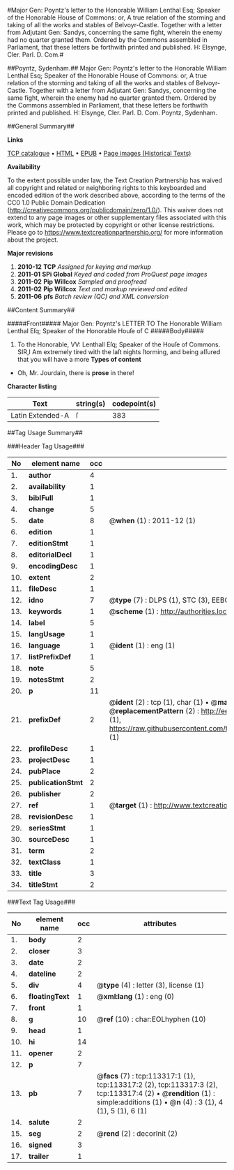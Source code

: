 #Major Gen: Poyntz's letter to the Honorable William Lenthal Esq; Speaker of the Honorable House of Commons: or, A true relation of the storming and taking of all the works and stables of Belvoyr-Castle. Together with a letter from Adjutant Gen: Sandys, concerning the same fight, wherein the enemy had no quarter granted them. Ordered by the Commons assembled in Parliament, that these letters be forthwith printed and published. H: Elsynge, Cler. Parl. D. Com.#

##Poyntz, Sydenham.##
Major Gen: Poyntz's letter to the Honorable William Lenthal Esq; Speaker of the Honorable House of Commons: or, A true relation of the storming and taking of all the works and stables of Belvoyr-Castle. Together with a letter from Adjutant Gen: Sandys, concerning the same fight, wherein the enemy had no quarter granted them. Ordered by the Commons assembled in Parliament, that these letters be forthwith printed and published. H: Elsynge, Cler. Parl. D. Com.
Poyntz, Sydenham.

##General Summary##

**Links**

[TCP catalogue](http://www.ota.ox.ac.uk/tcp/)  • 
[HTML](http://tei.it.ox.ac.uk/tcp/Texts-HTML/free/A90/A90920.html)  • 
[EPUB](http://tei.it.ox.ac.uk/tcp/Texts-EPUB/free/A90/A90920.epub) • 
[Page images (Historical Texts)](https://historicaltexts.jisc.ac.uk/eebo-99861189e)

**Availability**

To the extent possible under law, the Text Creation Partnership has waived all copyright and related or neighboring rights to this keyboarded and encoded edition of the work described above, according to the terms of the CC0 1.0 Public Domain Dedication (http://creativecommons.org/publicdomain/zero/1.0/). This waiver does not extend to any page images or other supplementary files associated with this work, which may be protected by copyright or other license restrictions. Please go to https://www.textcreationpartnership.org/ for more information about the project.

**Major revisions**

1. __2010-12__ __TCP__ *Assigned for keying and markup*
1. __2011-01__ __SPi Global__ *Keyed and coded from ProQuest page images*
1. __2011-02__ __Pip Willcox__ *Sampled and proofread*
1. __2011-02__ __Pip Willcox__ *Text and markup reviewed and edited*
1. __2011-06__ __pfs__ *Batch review (QC) and XML conversion*

##Content Summary##

#####Front#####
Major Gen: Poyntz's LETTER TO The Honorable William Lenthal Eſq; Speaker of
the Honorable Houſe of C
#####Body#####

1. To the Honorable, VV: Lenthall Eſq; Speaker of the Houſe of Commons.
SIR,I Am extremely tired with the laſt nights ſtorming, and being aſſured that you will
have a more 
**Types of content**

  * Oh, Mr. Jourdain, there is **prose** in there!

**Character listing**


|Text|string(s)|codepoint(s)|
|---|---|---|
|Latin Extended-A|ſ|383|

##Tag Usage Summary##

###Header Tag Usage###

|No|element name|occ|attributes|
|---|---|---|---|
|1.|__author__|4||
|2.|__availability__|1||
|3.|__biblFull__|1||
|4.|__change__|5||
|5.|__date__|8| @__when__ (1) : 2011-12 (1)|
|6.|__edition__|1||
|7.|__editionStmt__|1||
|8.|__editorialDecl__|1||
|9.|__encodingDesc__|1||
|10.|__extent__|2||
|11.|__fileDesc__|1||
|12.|__idno__|7| @__type__ (7) : DLPS (1), STC (3), EEBO-CITATION (1), PROQUEST (1), VID (1)|
|13.|__keywords__|1| @__scheme__ (1) : http://authorities.loc.gov/ (1)|
|14.|__label__|5||
|15.|__langUsage__|1||
|16.|__language__|1| @__ident__ (1) : eng (1)|
|17.|__listPrefixDef__|1||
|18.|__note__|5||
|19.|__notesStmt__|2||
|20.|__p__|11||
|21.|__prefixDef__|2| @__ident__ (2) : tcp (1), char (1)  •  @__matchPattern__ (2) : ([0-9\-]+):([0-9IVX]+) (1), (.+) (1)  •  @__replacementPattern__ (2) : http://eebo.chadwyck.com/downloadtiff?vid=$1&page=$2 (1), https://raw.githubusercontent.com/textcreationpartnership/Texts/master/tcpchars.xml#$1 (1)|
|22.|__profileDesc__|1||
|23.|__projectDesc__|1||
|24.|__pubPlace__|2||
|25.|__publicationStmt__|2||
|26.|__publisher__|2||
|27.|__ref__|1| @__target__ (1) : http://www.textcreationpartnership.org/docs/. (1)|
|28.|__revisionDesc__|1||
|29.|__seriesStmt__|1||
|30.|__sourceDesc__|1||
|31.|__term__|2||
|32.|__textClass__|1||
|33.|__title__|3||
|34.|__titleStmt__|2||


###Text Tag Usage###

|No|element name|occ|attributes|
|---|---|---|---|
|1.|__body__|2||
|2.|__closer__|3||
|3.|__date__|2||
|4.|__dateline__|2||
|5.|__div__|4| @__type__ (4) : letter (3), license (1)|
|6.|__floatingText__|1| @__xml:lang__ (1) : eng (0)|
|7.|__front__|1||
|8.|__g__|10| @__ref__ (10) : char:EOLhyphen (10)|
|9.|__head__|1||
|10.|__hi__|14||
|11.|__opener__|2||
|12.|__p__|7||
|13.|__pb__|7| @__facs__ (7) : tcp:113317:1 (1), tcp:113317:2 (2), tcp:113317:3 (2), tcp:113317:4 (2)  •  @__rendition__ (1) : simple:additions (1)  •  @__n__ (4) : 3 (1), 4 (1), 5 (1), 6 (1)|
|14.|__salute__|2||
|15.|__seg__|2| @__rend__ (2) : decorInit (2)|
|16.|__signed__|3||
|17.|__trailer__|1||
